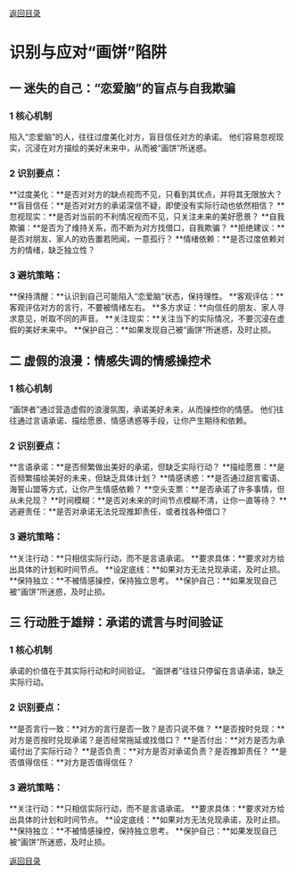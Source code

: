 [返回目录](/README.md)

# 识别与应对“画饼”陷阱

## 一 迷失的自己：“恋爱脑”的盲点与自我欺骗

### 1 核心机制

陷入“恋爱脑”的人，往往过度美化对方，盲目信任对方的承诺。
他们容易忽视现实，沉浸在对方描绘的美好未来中，从而被“画饼”所迷惑。

### 2 识别要点：

**过度美化：**是否对对方的缺点视而不见，只看到其优点，并将其无限放大？
**盲目信任：**是否对对方的承诺深信不疑，即使没有实际行动也依然相信？
**忽视现实：**是否对当前的不利情况视而不见，只关注未来的美好愿景？
**自我欺骗：**是否为了维持关系，而不断为对方找借口，自我欺骗？
**拒绝建议：**是否对朋友、家人的劝告置若罔闻，一意孤行？
**情绪依赖：**是否过度依赖对方的情绪，缺乏独立性？

### 3 避坑策略：

**保持清醒：**认识到自己可能陷入“恋爱脑”状态，保持理性。
**客观评估：**客观评估对方的言行，不要被情绪左右。
**多方求证：**向信任的朋友、家人寻求意见，听取不同的声音。
**关注现实：**关注当下的实际情况，不要沉浸在虚假的美好未来中。
**保护自己：**如果发现自己被“画饼”所迷惑，及时止损。

## 二 虚假的浪漫：情感失调的情感操控术

### 1 核心机制

“画饼者”通过营造虚假的浪漫氛围，承诺美好未来，从而操控你的情感。
他们往往通过言语承诺、描绘愿景、情感诱惑等手段，让你产生期待和依赖。

### 2 识别要点：

**言语承诺：**是否频繁做出美好的承诺，但缺乏实际行动？
**描绘愿景：**是否频繁描绘美好的未来，但缺乏具体计划？
**情感诱惑：**是否通过甜言蜜语、海誓山盟等方式，让你产生情感依赖？
**空头支票：**是否承诺了许多事情，但从未兑现？
**时间模糊：**是否对未来的时间节点模糊不清，让你一直等待？
**逃避责任：**是否对承诺无法兑现推卸责任，或者找各种借口？

### 3 避坑策略：

**关注行动：**只相信实际行动，而不是言语承诺。
**要求具体：**要求对方给出具体的计划和时间节点。
**设定底线：**如果对方无法兑现承诺，及时止损。
**保持独立：**不被情感操控，保持独立思考。
**保护自己：**如果发现自己被“画饼”所迷惑，及时止损。

## 三 行动胜于雄辩：承诺的谎言与时间验证

### 1 核心机制

承诺的价值在于其实际行动和时间验证。
“画饼者”往往只停留在言语承诺，缺乏实际行动。

### 2 识别要点：

**是否言行一致：**对方的言行是否一致？是否只说不做？
**是否按时兑现：**对方是否按时兑现承诺？是否经常拖延或找借口？
**是否付出：**对方是否为承诺付出了实际行动？
**是否负责：**对方是否对承诺负责？是否推卸责任？
**是否值得信任：**对方是否值得信任？

### 3 避坑策略：

**关注行动：**只相信实际行动，而不是言语承诺。
**要求具体：**要求对方给出具体的计划和时间节点。
**设定底线：**如果对方无法兑现承诺，及时止损。
**保持独立：**不被情感操控，保持独立思考。
**保护自己：**如果发现自己被“画饼”所迷惑，及时止损。

[返回目录](/README.md)
